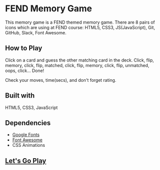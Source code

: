 # FEND Memory Game

This memory game is a FEND themed memory game. There are 8 pairs of icons which are using at FEND course: HTML5, CSS3, JS(JavaScript), Git, GitHub, Slack, Font Awesome.

## How to Play

Click on a card and guess the other matching card in the deck. Click, flip, memory, click, flip, matched, click, flip, memory, click, flip, unmatched, oops, click... Done!

Check your moves, time(secs), and don't forget rating.

## Built with

HTML5, CSS3, JavaScript

## Dependencies

* [Google Fonts](https://fonts.google.com/)
* [Font Awesome](https://fontawesome.com/)
* CSS Animations

## [Let's Go Play](https://jiewonc.github.io/memoryGame/)
